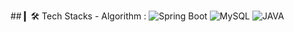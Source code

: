 <p>
 ## ▎🛠 Tech Stacks
 - Algorithm : 
 <img alt="Spring Boot" src="https://img.shields.io/badge/-Spring Boot-brightgreen?style=flat-square&logo=springboot&logoColor=white" />
 <img alt="MySQL" src="https://img.shields.io/badge/-MySQL-informational?style=flat-square&logo=MySQL&logoColor=white" />
 <img alt="JAVA" src="https://img.shields.io/badge/-JAVA-critical?style=flat-square&logo=JAVA&logoColor=white" />
</p>
